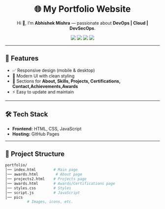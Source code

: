 <h1 align="center">🌐 My Portfolio Website</h1>

<p align="center">
Hi 👋, I’m <b>Abhishek Mishra</b> — passionate about <b>DevOps | Cloud | DevSecOps</b>.
</p>

<p align="center">
  <a href="https://bit.ly/abhimishra-portfolio"><img src="https://img.shields.io/badge/🌍 Live%20Portfolio-Click%20Here-blue?style=for-the-badge&logo=githubpages"></a>
  <a href="https://linkedin.com/in/abhishek-mishra-49888123b"><img src="https://img.shields.io/badge/💼 LinkedIn-Profile-blue?style=for-the-badge&logo=linkedin"></a>
  <a href="mailto:abhishekmmishra09896@gmail.com"><img src="https://img.shields.io/badge/📩 Email-Contact%20Me-red?style=for-the-badge&logo=gmail"></a>
  <a href="https://github.com/Abhi-mishra998"><img src="https://img.shields.io/badge/🖥️ GitHub-Abhi--mishra998-black?style=for-the-badge&logo=github"></a>
</p>

---

## 🚀 Features

- ✅ Responsive design (mobile & desktop)
- 🎨 Modern UI with clean styling
- 📂 Sections for **About, Skills, Projects, Certifications, Contact,Achievements,Awards**
- ⚡ Easy to update and maintain

---

## 🛠️ Tech Stack

- **Frontend:** HTML, CSS, JavaScript
- **Hosting:** GitHub Pages

---

## 📂 Project Structure

```bash
portfolio/
│── index.html        # Main page
│── awards.html        # About page
│── projects2.html    # Projects page
│── awards.html       # Awards/Certifications page
│── styles.css        # Styles
│── script.js         # JavaScript
│── pics
          # Images, icons, etc.
```
